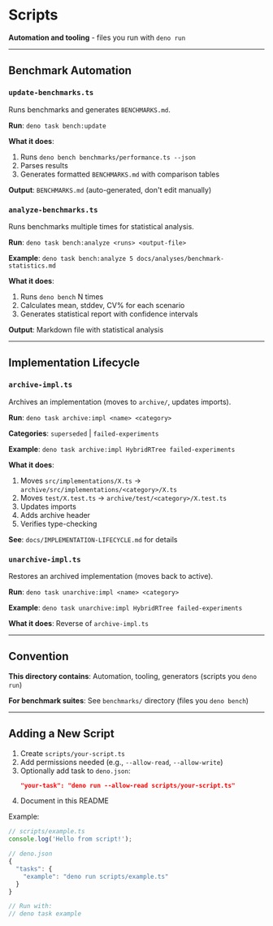 # Scripts

**Automation and tooling** - files you run with `deno run`

---

## Benchmark Automation

### `update-benchmarks.ts`

Runs benchmarks and generates `BENCHMARKS.md`.

**Run**: `deno task bench:update`

**What it does**:

1. Runs `deno bench benchmarks/performance.ts --json`
2. Parses results
3. Generates formatted `BENCHMARKS.md` with comparison tables

**Output**: `BENCHMARKS.md` (auto-generated, don't edit manually)

### `analyze-benchmarks.ts`

Runs benchmarks multiple times for statistical analysis.

**Run**: `deno task bench:analyze <runs> <output-file>`

**Example**: `deno task bench:analyze 5 docs/analyses/benchmark-statistics.md`

**What it does**:

1. Runs `deno bench` N times
2. Calculates mean, stddev, CV% for each scenario
3. Generates statistical report with confidence intervals

**Output**: Markdown file with statistical analysis

---

## Implementation Lifecycle

### `archive-impl.ts`

Archives an implementation (moves to `archive/`, updates imports).

**Run**: `deno task archive:impl <name> <category>`

**Categories**: `superseded` | `failed-experiments`

**Example**: `deno task archive:impl HybridRTree failed-experiments`

**What it does**:

1. Moves `src/implementations/X.ts` → `archive/src/implementations/<category>/X.ts`
2. Moves `test/X.test.ts` → `archive/test/<category>/X.test.ts`
3. Updates imports
4. Adds archive header
5. Verifies type-checking

**See**: `docs/IMPLEMENTATION-LIFECYCLE.md` for details

### `unarchive-impl.ts`

Restores an archived implementation (moves back to active).

**Run**: `deno task unarchive:impl <name> <category>`

**Example**: `deno task unarchive:impl HybridRTree failed-experiments`

**What it does**: Reverse of `archive-impl.ts`

---

## Convention

**This directory contains**: Automation, tooling, generators (scripts you `deno run`)

**For benchmark suites**: See `benchmarks/` directory (files you `deno bench`)

---

## Adding a New Script

1. Create `scripts/your-script.ts`
2. Add permissions needed (e.g., `--allow-read`, `--allow-write`)
3. Optionally add task to `deno.json`:
   ```json
   "your-task": "deno run --allow-read scripts/your-script.ts"
   ```
4. Document in this README

Example:

```typescript
// scripts/example.ts
console.log('Hello from script!');

// deno.json
{
  "tasks": {
    "example": "deno run scripts/example.ts"
  }
}

// Run with:
// deno task example
```
